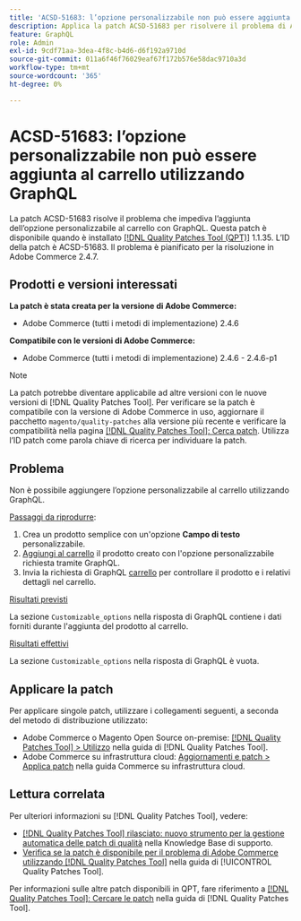 ```yaml
---
title: 'ACSD-51683: l’opzione personalizzabile non può essere aggiunta al carrello utilizzando GraphQL'
description: Applica la patch ACSD-51683 per risolvere il problema di Adobe Commerce, se non è possibile aggiungere l’opzione personalizzabile al carrello utilizzando GraphQL.
feature: GraphQL
role: Admin
exl-id: 9cdf71aa-3dea-4f8c-b4d6-d6f192a9710d
source-git-commit: 011a6f46f76029eaf67f172b576e58dac9710a3d
workflow-type: tm+mt
source-wordcount: '365'
ht-degree: 0%

---
```


# ACSD-51683: l’opzione personalizzabile non può essere aggiunta al carrello utilizzando GraphQL

La patch ACSD-51683 risolve il problema che impediva l’aggiunta dell’opzione personalizzabile al carrello con GraphQL. Questa patch è disponibile quando è installato [[!DNL Quality Patches Tool (QPT)]](https://experienceleague.adobe.com/it/docs/commerce-operations/tools/quality-patches-tool/quality-patches-tool-to-self-serve-quality-patches) 1.1.35. L’ID della patch è ACSD-51683. Il problema è pianificato per la risoluzione in Adobe Commerce 2.4.7.

## Prodotti e versioni interessati

**La patch è stata creata per la versione di Adobe Commerce:**

* Adobe Commerce (tutti i metodi di implementazione) 2.4.6

**Compatibile con le versioni di Adobe Commerce:**

* Adobe Commerce (tutti i metodi di implementazione) 2.4.6 - 2.4.6-p1

>[!NOTE]
>
>La patch potrebbe diventare applicabile ad altre versioni con le nuove versioni di [!DNL Quality Patches Tool]. Per verificare se la patch è compatibile con la versione di Adobe Commerce in uso, aggiornare il pacchetto `magento/quality-patches` alla versione più recente e verificare la compatibilità nella pagina [[!DNL Quality Patches Tool]: Cerca patch](https://experienceleague.adobe.com/tools/commerce-quality-patches/index.html?lang=it). Utilizza l’ID patch come parola chiave di ricerca per individuare la patch.

## Problema

Non è possibile aggiungere l’opzione personalizzabile al carrello utilizzando GraphQL.

<u>Passaggi da riprodurre</u>:

1. Crea un prodotto semplice con un&#39;opzione **Campo di testo** personalizzabile.
1. [Aggiungi al carrello](https://developer.adobe.com/commerce/webapi/graphql/tutorials/checkout/add-product-to-cart/) il prodotto creato con l&#39;opzione personalizzabile richiesta tramite GraphQL.
1. Invia la richiesta di GraphQL [carrello](https://developer.adobe.com/commerce/webapi/graphql/schema/cart/queries/cart/) per controllare il prodotto e i relativi dettagli nel carrello.

<u>Risultati previsti</u>

La sezione `Customizable_options` nella risposta di GraphQL contiene i dati forniti durante l&#39;aggiunta del prodotto al carrello.

<u>Risultati effettivi</u>

La sezione `Customizable_options` nella risposta di GraphQL è vuota.

## Applicare la patch

Per applicare singole patch, utilizzare i collegamenti seguenti, a seconda del metodo di distribuzione utilizzato:

* Adobe Commerce o Magento Open Source on-premise: [[!DNL Quality Patches Tool] > Utilizzo](/help/tools/quality-patches-tool/usage.md) nella guida di [!DNL Quality Patches Tool].
* Adobe Commerce su infrastruttura cloud: [Aggiornamenti e patch > Applica patch](https://experienceleague.adobe.com/docs/commerce-cloud-service/user-guide/develop/upgrade/apply-patches.html?lang=it) nella guida Commerce su infrastruttura cloud.

## Lettura correlata

Per ulteriori informazioni su [!DNL Quality Patches Tool], vedere:

* [[!DNL Quality Patches Tool] rilasciato: nuovo strumento per la gestione automatica delle patch di qualità](https://experienceleague.adobe.com/it/docs/commerce-operations/tools/quality-patches-tool/quality-patches-tool-to-self-serve-quality-patches) nella Knowledge Base di supporto.
* [Verifica se la patch è disponibile per il problema di Adobe Commerce utilizzando  [!DNL Quality Patches Tool]](/help/tools/quality-patches-tool/patches-available-in-qpt/check-patch-for-magento-issue-with-magento-quality-patches.md) nella guida di [!UICONTROL Quality Patches Tool].


Per informazioni sulle altre patch disponibili in QPT, fare riferimento a [[!DNL Quality Patches Tool]: Cercare le patch](https://experienceleague.adobe.com/tools/commerce-quality-patches/index.html?lang=it) nella guida di [!DNL Quality Patches Tool].
